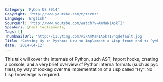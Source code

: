 ```yaml
---
Category: 'PyCon US 2014'
Copyright: 'http://www.youtube.com/t/terms'
Language: 'English'
SourceUrl: 'http://www.youtube.com/watch?v=AmMaN1AokTI'
Speakers: [Paul Tagliamonte]
Tags: []
ThumbnailUrl: 'http://i1.ytimg.com/vi/AmMaN1AokTI/hqdefault.jpg'
Title: 'Getting Hy on Python: How to implement a Lisp front-end to Python'
date: '2014-04-12'
---
```

This talk will cover the internals of Python, such AST, Import hooks, creating a console, and a very brief overview of Python internal formats (such as pyc files), by way of looking over the implementation of a Lisp called "Hy". No Lisp knowledge is required.
